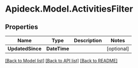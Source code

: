 # Apideck.Model.ActivitiesFilter

## Properties

Name | Type | Description | Notes
------------ | ------------- | ------------- | -------------
**UpdatedSince** | **DateTime** |  | [optional] 

[[Back to Model list]](../README.md#documentation-for-models) [[Back to API list]](../README.md#documentation-for-api-endpoints) [[Back to README]](../README.md)

